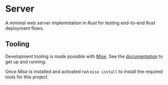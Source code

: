 <!--
SPDX-FileCopyrightText: 2023 Andrew Pantuso <ajpantuso@gmail.com>

SPDX-License-Identifier: Apache-2.0
-->

# Server

A minimal web server implemntation in _Rust_ for testing end-to-end Rust
deployment flows.

## Tooling

Development tooling is made possible with [Mise](https://mise.jdx.dev/).
See the [documentation](https://mise.jdx.dev/getting-started.html#quickstart)
to get up and running.

Once _Mise_ is installed and activated run `mise install` to install
the required tools for this project.
